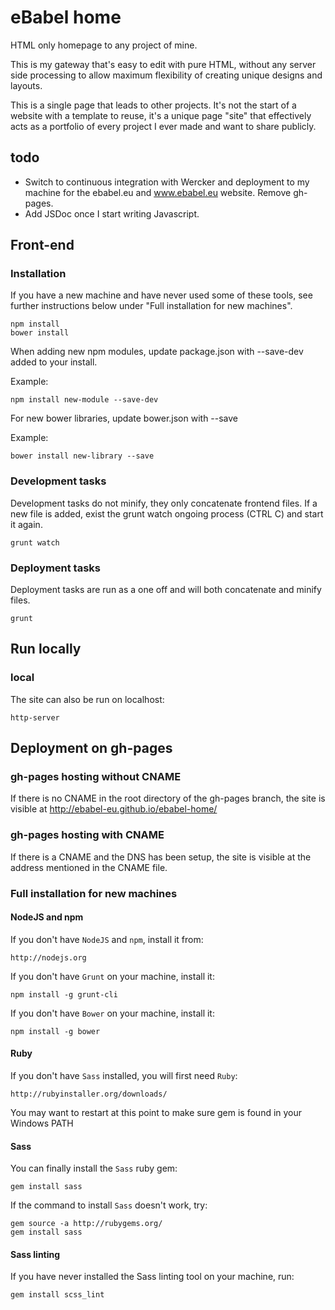 # eBabel home

HTML only homepage to any project of mine. 

This is my gateway that's easy to edit with pure HTML, without any server side processing to allow maximum flexibility of creating unique designs and layouts.

This is a single page that leads to other projects. It's not the start of a website with a template to reuse, it's a unique page "site" that effectively acts as a portfolio of every project I ever made and want to share publicly.

## todo

- Switch to continuous integration with Wercker and deployment to my machine for the ebabel.eu and www.ebabel.eu website. Remove gh-pages.
- Add JSDoc once I start writing Javascript.

## Front-end

### Installation

If you have a new machine and have never used some of these tools, see further instructions below under "Full installation for new machines".

```
npm install
bower install
```

When adding new npm modules, update package.json with --save-dev added to your install. 

Example:

```
npm install new-module --save-dev
```

For new bower libraries, update bower.json with --save

Example:

```
bower install new-library --save
```

### Development tasks

Development tasks do not minify, they only concatenate frontend files. If a new file is added, exist the grunt watch ongoing process (CTRL C) and start it again.

```
grunt watch
```

### Deployment tasks

Deployment tasks are run as a one off and will both concatenate and minify files.

```
grunt
```

## Run locally

### local

The site can also be run on localhost:

```
http-server
```

## Deployment on gh-pages

### gh-pages hosting without CNAME

If there is no CNAME in the root directory of the gh-pages branch, the site is visible at http://ebabel-eu.github.io/ebabel-home/

### gh-pages hosting with CNAME

If there is a CNAME and the DNS has been setup, the site is visible at the address mentioned in the CNAME file.

### Full installation for new machines

#### NodeJS and npm

If you don't have `NodeJS` and `npm`, install it from:

```
http://nodejs.org
```

If you don't have `Grunt` on your machine, install it:

```
npm install -g grunt-cli
```

If you don't have `Bower` on your machine, install it:

```
npm install -g bower
```

#### Ruby

If you don't have `Sass` installed, you will first need `Ruby`:

```
http://rubyinstaller.org/downloads/
```

You may want to restart at this point to make sure gem is found in your Windows PATH

#### Sass

You can finally install the `Sass` ruby gem:

```
gem install sass
```

If the command to install `Sass` doesn't work, try:

```
gem source -a http://rubygems.org/
gem install sass
```

#### Sass linting

If you have never installed the Sass linting tool on your machine, run:

```
gem install scss_lint
```
